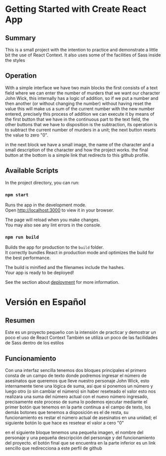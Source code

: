# Getting Started with Create React App

## Summary
This is a small project with the intention to practice and demonstrate a little bit the use of React Context.
It also uses some of the facilities of Sass inside the styles

## Operation
With a simple interface we have two main blocks
the first consists of a text field where we can enter the number of murders that we want our character John Wick, this internally has a logic of addition, so if we put a number and then another (or without changing the number) without having reset the value this will make us a sum of the current number with the new number entered, precisely this process of addition we can execute it by means of the first button that we have in the continuous part to the text field, the other buttons that we have to disposition is the subtraction, its operation is to subtract the current number of murders in a unit; the next button resets the value to zero "0".

in the next block we have a small image, the name of the character and a small description of the character and how the project works.
the final button at the bottom is a simple link that redirects to this github profile. 

## Available Scripts

In the project directory, you can run:

### `npm start`

Runs the app in the development mode.\
Open [http://localhost:3000](http://localhost:3000) to view it in your browser.

The page will reload when you make changes.\
You may also see any lint errors in the console.

### `npm run build`

Builds the app for production to the `build` folder.\
It correctly bundles React in production mode and optimizes the build for the best performance.

The build is minified and the filenames include the hashes.\
Your app is ready to be deployed!

See the section about [deployment](https://facebook.github.io/create-react-app/docs/deployment) for more information.



# Versión en Español

## Resumen
Este es un proyecto pequeño con la intensión de practicar y demostrar un poco el uso de React Context
También se utiliza un poco de las facilidades de Sass dentro de los estilos

## Funcionamiento
Con una interfaz sencilla tenemos dos bloques principales
el primero consta de un campo de texto donde podremos ingresar el número de asesinatos que queremos que lleve nuestro personaje John Wick, esto internamente tiene una lógica de suma, así que si ponemos un número y luego otro (o sin cambiar el número) sin haber reseteado el valor esto nos realizara una suma del número actual con el nuevo número ingresado, precisamente este proceso de suma lo podemos ejecutar mediante el primer botón que tenemos en la parte continua a el campo de texto, los demás botones que tenemos a disposición es el de resta, su funcionamiento es restar el número actual de asesinatos en una unidad; el siguiente botón lo que hace es resetear el valor a cero "0"

en el siguiente bloque tenemos una pequeña imagen, el nombre del personaje y una pequeña descripción del personaje y del funcionamiento del proyecto.
el botón final que se encuentra en la parte inferior es un link sencillo que redirecciona a este perfil de github 